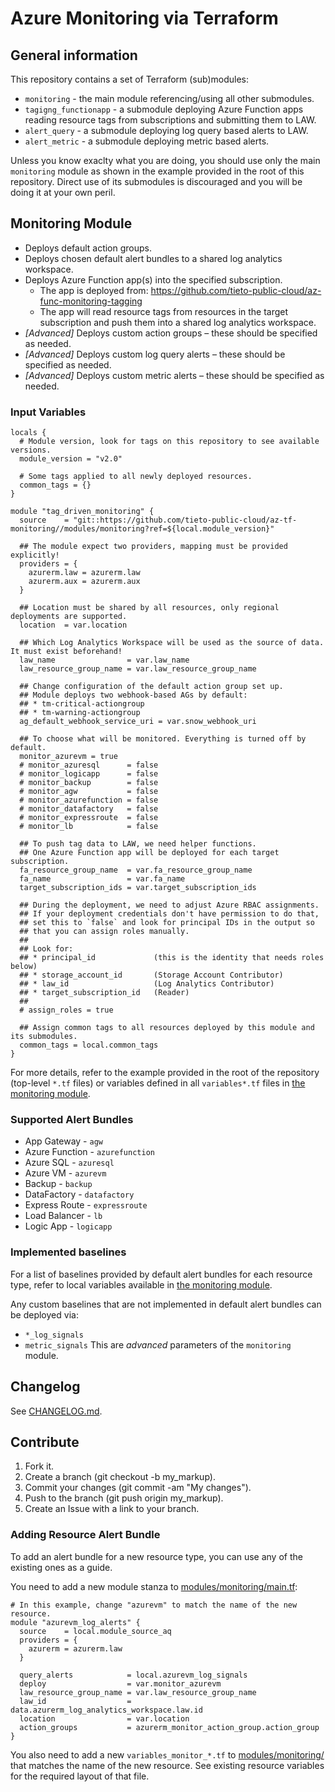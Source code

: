 # Azure Monitoring via Terraform

## General information
This repository contains a set of Terraform (sub)modules:  
* `monitoring` - the main module referencing/using all other submodules.
* `tagigng_functionapp` - a submodule deploying Azure Function apps reading resource tags from subscriptions and submitting them to LAW.
* `alert_query` - a submodule deploying log query based alerts to LAW.
* `alert_metric` - a submodule deploying metric based alerts.

Unless you know exaclty what you are doing, you should use only the main `monitoring` module as shown in the example provided in the root
of this repository. Direct use of its submodules is discouraged and you will be doing it at your own peril.

## Monitoring Module
- Deploys default action groups.
- Deploys chosen default alert bundles to a shared log analytics workspace.
- Deploys Azure Function app(s) into the specified subscription.
  - The app is deployed from: https://github.com/tieto-public-cloud/az-func-monitoring-tagging
  - The app will read resource tags from resources in the target subscription and push them into a shared log analytics workspace.
- *[Advanced]* Deploys custom action groups – these should be specified as needed.
- *[Advanced]* Deploys custom log query alerts – these should be specified as needed.
- *[Advanced]* Deploys custom metric alerts – these should be specified as needed.

### Input Variables
```hcl
locals {
  # Module version, look for tags on this repository to see available versions.
  module_version = "v2.0"

  # Some tags applied to all newly deployed resources.
  common_tags = {}
}

module "tag_driven_monitoring" {
  source    = "git::https://github.com/tieto-public-cloud/az-tf-monitoring//modules/monitoring?ref=${local.module_version}"

  ## The module expect two providers, mapping must be provided explicitly!
  providers = {
    azurerm.law = azurerm.law
    azurerm.aux = azurerm.aux
  }

  ## Location must be shared by all resources, only regional deployments are supported.
  location  = var.location

  ## Which Log Analytics Workspace will be used as the source of data. It must exist beforehand!
  law_name                = var.law_name
  law_resource_group_name = var.law_resource_group_name

  ## Change configuration of the default action group set up.
  ## Module deploys two webhook-based AGs by default:
  ## * tm-critical-actiongroup
  ## * tm-warning-actiongroup
  ag_default_webhook_service_uri = var.snow_webhook_uri

  ## To choose what will be monitored. Everything is turned off by default.
  monitor_azurevm = true
  # monitor_azuresql      = false
  # monitor_logicapp      = false
  # monitor_backup        = false
  # monitor_agw           = false
  # monitor_azurefunction = false
  # monitor_datafactory   = false
  # monitor_expressroute  = false
  # monitor_lb            = false

  ## To push tag data to LAW, we need helper functions.
  ## One Azure Function app will be deployed for each target subscription.
  fa_resource_group_name  = var.fa_resource_group_name
  fa_name                 = var.fa_name
  target_subscription_ids = var.target_subscription_ids

  ## During the deployment, we need to adjust Azure RBAC assignments.
  ## If your deployment credentials don't have permission to do that,
  ## set this to `false` and look for principal IDs in the output so
  ## that you can assign roles manually.
  ##
  ## Look for:
  ## * principal_id             (this is the identity that needs roles below)
  ## * storage_account_id       (Storage Account Contributor)
  ## * law_id                   (Log Analytics Contributor)
  ## * target_subscription_id   (Reader)
  ##
  # assign_roles = true

  ## Assign common tags to all resources deployed by this module and its submodules.
  common_tags = local.common_tags
}
```

For more details, refer to the example provided in the root of the repository (top-level `*.tf` files) or variables defined in
all `variables*.tf` files in [the monitoring module](modules/monitoring/).

### Supported Alert Bundles
- App Gateway - `agw`
- Azure Function - `azurefunction`
- Azure SQL - `azuresql`
- Azure VM - `azurevm`
- Backup - `backup`
- DataFactory - `datafactory`
- Express Route - `expressroute`
- Load Balancer - `lb`
- Logic App - `logicapp`

### Implemented baselines
For a list of baselines provided by default alert bundles for each resource type, refer to
local variables available in [the monitoring module](modules/monitoring/).

Any custom baselines that are not implemented in default alert bundles can be deployed via:
- `*_log_signals`
- `metric_signals`
This are *advanced* parameters of the `monitoring` module.

## Changelog
See [CHANGELOG.md](CHANGELOG.md).

## Contribute
1. Fork it.
2. Create a branch (git checkout -b my_markup).
3. Commit your changes (git commit -am "My changes").
4. Push to the branch (git push origin my_markup).
5. Create an Issue with a link to your branch.

### Adding Resource Alert Bundle
To add an alert bundle for a new resource type, you can use any of the existing ones as a guide.

You need to add a new module stanza to [modules/monitoring/main.tf](modules/monitoring/main.tf):
```hcl
# In this example, change "azurevm" to match the name of the new resource.
module "azurevm_log_alerts" {
  source    = local.module_source_aq
  providers = {
    azurerm = azurerm.law
  }

  query_alerts            = local.azurevm_log_signals
  deploy                  = var.monitor_azurevm
  law_resource_group_name = var.law_resource_group_name
  law_id                  = data.azurerm_log_analytics_workspace.law.id
  location                = var.location
  action_groups           = azurerm_monitor_action_group.action_group
}
```

You also need to add a new `variables_monitor_*.tf` to [modules/monitoring/](modules/monitoring/) that
matches the name of the new resource. See existing resource variables for the required layout of that file.
